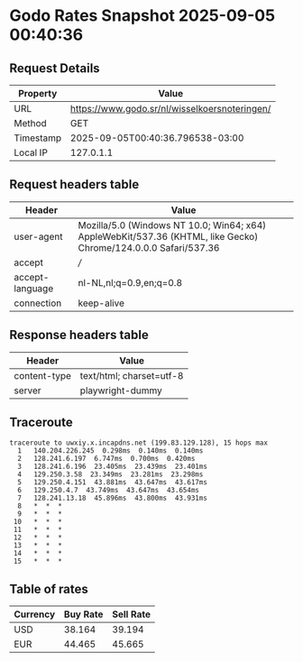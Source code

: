 # Godo Rates Snapshot 2025-09-05 00:40:36
## Request Details

| Property | Value |
|----------|-------|
| URL | https://www.godo.sr/nl/wisselkoersnoteringen/ |
| Method | GET |
| Timestamp | 2025-09-05T00:40:36.796538-03:00 |
| Local IP | 127.0.1.1 |
    
## Request headers table

| Header | Value |
|--------|-------|
| user-agent | Mozilla/5.0 (Windows NT 10.0; Win64; x64) AppleWebKit/537.36 (KHTML, like Gecko) Chrome/124.0.0.0 Safari/537.36 |
| accept | */* |
| accept-language | nl-NL,nl;q=0.9,en;q=0.8 |
| connection | keep-alive |

    
## Response headers table
| Header | Value |
|--------|-------|
| content-type | text/html; charset=utf-8 |
| server | playwright-dummy |

## Traceroute 

```
traceroute to uwxiy.x.incapdns.net (199.83.129.128), 15 hops max
  1   140.204.226.245  0.298ms  0.140ms  0.140ms 
  2   128.241.6.197  6.747ms  0.700ms  0.420ms 
  3   128.241.6.196  23.405ms  23.439ms  23.401ms 
  4   129.250.3.58  23.349ms  23.281ms  23.298ms 
  5   129.250.4.151  43.881ms  43.647ms  43.617ms 
  6   129.250.4.7  43.749ms  43.647ms  43.654ms 
  7   128.241.13.18  45.896ms  43.800ms  43.931ms 
  8   *  *  * 
  9   *  *  * 
 10   *  *  * 
 11   *  *  * 
 12   *  *  * 
 13   *  *  * 
 14   *  *  * 
 15   *  *  * 

```


## Table of rates

| Currency | Buy Rate | Sell Rate |
|----------|----------|-----------|
| USD | 38.164 | 39.194 |
| EUR | 44.465 | 45.665 |
